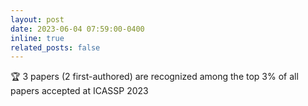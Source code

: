 ```yaml
---
layout: post
date: 2023-06-04 07:59:00-0400
inline: true
related_posts: false
---
```


:trophy: 3 papers (2 first-authored) are recognized among the top 3% of all papers accepted at ICASSP 2023
